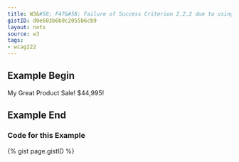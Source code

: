 ```yaml
---
title: W3&#58; F47&#58; Failure of Success Criterion 2.2.2 due to using the blink element
gistID: d0e603b6b9c2055b6cb9
layout: nots
source: w3
tags:
- wcag222
---
```


<h2 aria-describedby="{{ page.gistID }}">Example Begin</h2>
<div class="rendered-not">
<p>My Great Product <blink>Sale! $44,995!</blink></p>
</div> <!-- rendered-not -->

<h2 aria-describedby="{{ page.gistID }}">Example End</h2>

<h3 aria-describedby="{{ page.gistID }}">Code for this Example</h3>
{% gist page.gistID %}